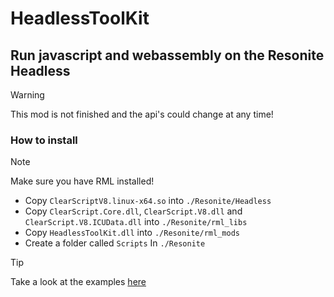# HeadlessToolKit
## Run javascript and webassembly on the Resonite Headless

> [!WARNING]  
> This mod is not finished and the api's could change at any time!

### How to install
> [!NOTE]  
> Make sure you have RML installed!

- Copy `ClearScriptV8.linux-x64.so` into `./Resonite/Headless`
- Copy `ClearScript.Core.dll`, `ClearScript.V8.dll` and `ClearScript.V8.ICUData.dll` into `./Resonite/rml_libs`
- Copy `HeadlessToolKit.dll` into `./Resonite/rml_mods`
- Create a folder called `Scripts` In `./Resonite`

> [!TIP]
> Take a look at the examples [here](https://github.com/WattleFoxxo/HeadlessV8Runtime/tree/main/ExampleScripts)

